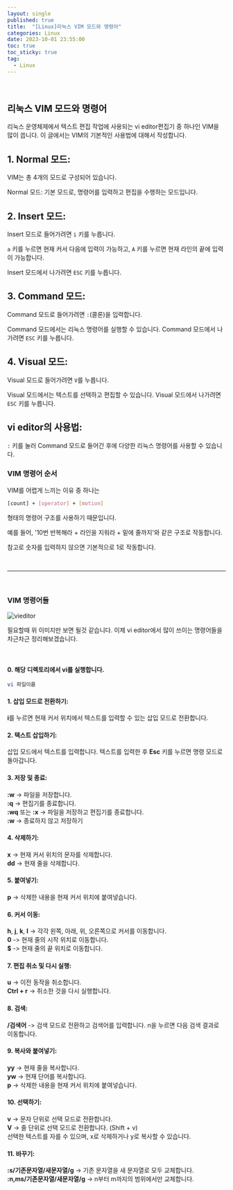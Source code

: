 ```yaml
---
layout: single
published: true
title:  "[Linux]리눅스 VIM 모드와 명령어"
categories: Linux
date: 2023-10-01 23:55:00
toc: true
toc_sticky: true
tag:   
  - Linux
---
```


<br>

## 리눅스 VIM 모드와 명령어

리눅스 운영체제에서 텍스트 편집 작업에 사용되는 vi editor편집기 중 하나인 VIM을 많이 씁니다. 이 글에서는 VIM의 기본적인 사용법에 대해서 작성합니다.

## 1. Normal 모드:

VIM는 총 4개의 모드로 구성되어 있습니다.

Normal 모드: 기본 모드로, 명령어를 입력하고 편집을 수행하는 모드입니다.

## 2. Insert 모드:
Insert 모드로 들어가려면 `i` 키를 누릅니다.

`a` 키를 누르면 현재 커서 다음에 입력이 가능하고, `A` 키를 누르면 현재 라인의 끝에 입력이 가능합니다.

Insert 모드에서 나가려면 `ESC` 키를 누릅니다.

## 3. Command 모드:

Command 모드로 들어가려면 `:`(콜론)을 입력합니다.

Command 모드에서는 리눅스 명령어를 실행할 수 있습니다.
Command 모드에서 나가려면 `ESC` 키를 누릅니다.
## 4. Visual 모드:
Visual 모드로 들어가려면 `V`를 누릅니다.

Visual 모드에서는 텍스트를 선택하고 편집할 수 있습니다.
Visual 모드에서 나가려면 `ESC` 키를 누릅니다.

## vi editor의 사용법:

`:` 키를 눌러 Command 모드로 들어간 후에 다양한 리눅스 명령어를 사용할 수 있습니다.


### VIM 명령어 순서

VIM를 어렵게 느끼는 이유 중 하나는 
```bash
[count] + [operator] + [motion]
```
형태의 명령어 구조를 사용하기 때문입니다.

예를 들어, '10번 반복해라 + 라인을 지워라 + 밑에 줄까지'와 같은 구조로 작동합니다.

참고로 숫자를 입력하지 않으면 기본적으로 1로 작동합니다.

<br>

---
<br>



### VIM 명령어들

![vieditor](https://github.com/BaxDailyGit/BaxDailyGit.github.io/assets/99312529/eb58978b-083b-4ef6-bce5-49d93e412cb5)

필요할때 위 이미지만 보면 될것 같습니다. 이제 vi editor에서 많이 쓰이는 명령어들을 차근차근 정리해보겠습니다.

<br>

#### 0. 해당 디렉토리에서 vi를 실행합니다.
   
```bash
vi 파일이름
```


#### 1. 삽입 모드로 전환하기:
  **i**를 누르면 현재 커서 위치에서 텍스트를 입력할 수 있는 삽입 모드로 전환합니다.



#### 2. 텍스트 삽입하기: 
  삽입 모드에서 텍스트를 입력합니다. 텍스트를 입력한 후 **Esc** 키를 누르면 명령 모드로 돌아갑니다.



#### 3. 저장 및 종료:  
  **:w** -> 파일을 저장합니다.  
  **:q** -> 편집기를 종료합니다.  
  **:wq** 또는 **:x** -> 파일을 저장하고 편집기를 종료합니다.  
  **:w** -> 종료하지 않고 저장하기  



#### 4. 삭제하기:  
  **x** -> 현재 커서 위치의 문자를 삭제합니다.  
  **dd** -> 현재 줄을 삭제합니다.


#### 5. 붙여넣기:  
  **p** -> 삭제한 내용을 현재 커서 위치에 붙여넣습니다.



#### 6. 커서 이동:  
  **h**, **j**, **k**, **l** -> 각각 왼쪽, 아래, 위, 오른쪽으로 커서를 이동합니다.  
  **0** -> 현재 줄의 시작 위치로 이동합니다.  
  **$** -> 현재 줄의 끝 위치로 이동합니다.  



#### 7. 편집 취소 및 다시 실행:  
  **u** -> 이전 동작을 취소합니다.  
  **Ctrl + r** -> 취소한 것을 다시 실행합니다.  



#### 8. 검색:  
  **/검색어** -> 검색 모드로 전환하고 검색어를 입력합니다. n을 누르면 다음 검색 결과로 이동합니다.



#### 9. 복사와 붙여넣기:  
  **yy** -> 현재 줄을 복사합니다.  
  **yw** -> 현재 단어를 복사합니다.  
  **p** -> 삭제한 내용을 현재 커서 위치에 붙여넣습니다.  



#### 10.  선택하기:  
  **v** -> 문자 단위로 선택 모드로 전환합니다.  
  **V** -> 줄 단위로 선택 모드로 전환합니다. (Shift + v)  
  선택한 텍스트를 자를 수 있으며, x로 삭제하거나 y로 복사할 수 있습니다.  


#### 11.  바꾸기:  
  **:s/기존문자열/새문자열/g** -> 기존 문자열을 새 문자열로 모두 교체합니다.    
  **:n,ms/기존문자열/새문자열/g** -> n부터 m까지의 범위에서만 교체합니다.
  
